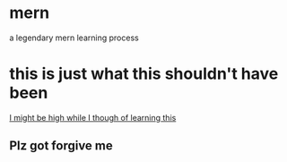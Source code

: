 # mern
a legendary mern learning process
<h1>this is just what this shouldn't have been</h1>
<p><u>I might be high while I though of learning this</u></p>
<div background= "blue"><h2>Plz got forgive me</h2></div>
